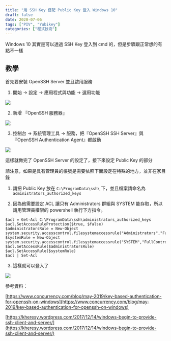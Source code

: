 ```yaml
---
title: "用 SSH Key 搭配 Public Key 登入 Windows 10"
draft: false
date: 2020-07-06
tags: ["PIV", "Yubikey"]
categories: ["程式技術"]
---
```


Windows 10 其實是可以透過 SSH Key 登入到 cmd 的，但是步驟跟正常想的有點不一樣

<!--more-->



## 教學

首先要安裝 OpenSSH Server 並且啟用服務

1. 開始 -> 設定 -> 應用程式與功能 -> 選用功能

![](https://hiy.tw/coding/win10_ssh/1.jpeg)

2. 新增 『OpenSSH 服務器』

![](https://hiy.tw/coding/win10_ssh/2.jpeg)

3. 控制台 -> 系統管理工具 -> 服務，把『OpenSSH SSH Server』與『OpenSSH Authentication Agent』都啟動

![](https://hiy.tw/coding/win10_ssh/3.jpeg)

這樣就做完了 OpenSSH Server 的設定了，接下來設定 Public Key 的部分

請注意，如果是具有管理員的帳號是需要依照下面設定在特殊的地方，並非在家目錄

1. 請把 Public Key 放在 `C:\ProgramData\ssh\` 下，並且檔案請命名為 `administrators_authorized_keys`

2. 因為他需要設定 ACL 讓只有 Administrators 群組與 SYSTEM 能存取，所以請用管理員權限的 powershell 執行下方指令。



```
$acl = Get-Acl C:\ProgramData\ssh\administrators_authorized_keys
$acl.SetAccessRuleProtection($true, $false)
$administratorsRule = New-Object system.security.accesscontrol.filesystemaccessrule("Administrators","FullControl","Allow")
$systemRule = New-Object system.security.accesscontrol.filesystemaccessrule("SYSTEM","FullControl","Allow")
$acl.SetAccessRule($administratorsRule)
$acl.SetAccessRule($systemRule)
$acl | Set-Acl
```

3. 這樣就可以登入了

![](https://hiy.tw/coding/win10_ssh/4.png)

參考資料：

[https://www.concurrency.com/blog/may-2019/key-based-authentication-for-openssh-on-windows](https://www.concurrency.com/blog/may-2019/key-based-authentication-for-openssh-on-windows)

[https://kheresy.wordpress.com/2017/12/14/windows-begin-to-provide-ssh-client-and-server/](https://kheresy.wordpress.com/2017/12/14/windows-begin-to-provide-ssh-client-and-server/)






